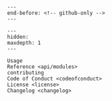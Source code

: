 ```{include} ../README.md
---
end-before: <!-- github-only -->
---
```

[license]: license
[contributor guide]: contributing
[command-line reference]: usage
[changelog]: changelog

```{toctree}
---
hidden:
maxdepth: 1
---

Usage
Reference <api/modules>
contributing
Code of Conduct <codeofconduct>
License <license>
Changelog <changelog>
```
